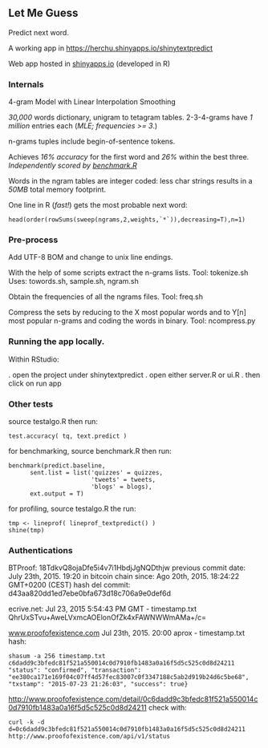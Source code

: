 ## Let Me Guess

Predict next word.

A working app in https://herchu.shinyapps.io/shinytextpredict


Web app hosted in [shinyapps.io](http://shinyapps.io) (developed in R)



### Internals

4-gram Model with Linear Interpolation Smoothing

*30,000* words dictionary, unigram to tetagram tables.
2-3-4-grams have *1 million* entries each
(*MLE; frequencies >= 3*.)

n-grams tuples include begin-of-sentence tokens.

Achieves *16% accuracy* for the first word and *26%*
within the best three. *Independently scored by
[benchmark.R](https://github.com/jan-san/dsci-benchmark)*

Words in the ngram tables are integer coded: less char strings
results in a *50MB* total memory footprint.

One line in R (*fast!*) gets the most probable next word:

    head(order(rowSums(sweep(ngrams,2,weights,`*`)),decreasing=T),n=1)



### Pre-process

Add UTF-8 BOM and change to unix line endings.

With the help of some scripts extract the n-grams lists.
Tool: tokenize.sh
Uses: towords.sh, sample.sh, ngram.sh

Obtain the frequencies of all the ngrams files.
Tool: freq.sh

Compress the sets by reducing to the X most popular words
and to Y[n] most popular n-grams and coding the words in binary.
Tool: ncompress.py



### Running the app locally.

Within RStudio:

. open the project under shinytextpredict
. open either server.R or ui.R
. then click on run app


### Other tests

source testalgo.R
then run:

    test.accuracy( tq, text.predict )
    
for benchmarking, source benchmark.R
then run:

    benchmark(predict.baseline, 
          sent.list = list('quizzes' = quizzes, 
                           'tweets' = tweets, 
                           'blogs' = blogs), 
          ext.output = T)

for profiling, source testalgo.R
the run:

    tmp <- lineprof( lineprof_textpredict() )
    shine(tmp)


### Authentications

BTProof: 18TdkvQ8ojaDfe5i4v7i1HbdjJgNQDthjw
previous commit date: July 23th, 2015. 19:20
in bitcoin chain since: Ago 20th, 2015. 18:24:22 GMT+0200 (CEST)
hash del commit: d43aa820dd1ed7ebe0bfa673d18c706a9e0def6d

ecrive.net:
Jul 23, 2015 5:54:43 PM GMT - timestamp.txt
QhrUxSTvu+AweLVxmcAOElonOfZk4xFAWNWWmAMa+/c=

www.proofofexistence.com
Jul 23th, 2015. 20:00 aprox - timestamp.txt
hash:

    shasum -a 256 timestamp.txt
    c6dadd9c3bfedc81f521a550014c0d7910fb1483a0a16f5d5c525c0d8d24211
    "status": "confirmed", "transaction": "ee380ca171e169f04c07ff4d57fec83007c0f3347188c5ab2d919b24d6c5be68", "txstamp": "2015-07-23 21:26:03", "success": true}

http://www.proofofexistence.com/detail/0c6dadd9c3bfedc81f521a550014c0d7910fb1483a0a16f5d5c525c0d8d24211
check with:

    curl -k -d d=0c6dadd9c3bfedc81f521a550014c0d7910fb1483a0a16f5d5c525c0d8d24211 http://www.proofofexistence.com/api/v1/status



